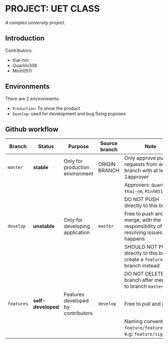 # PROJECT: UET CLASS

*A complex university project.*

## Introduction

Contributors:
- thai-nm
- QuanVo308
- Minh0511

## Environments
There are 2 environments:
- `Production`: To show the product
- `Develop`: used for development and bug fixing puposes
## Github workflow

| Branch     | Status             | Purpose                            | Source branch | Note                                                                           |
| ---------- | ------------------ | ---------------------------------- | ------------- | ------------------------------------------------------------------------------ |
| `master`   | __stable__         | Only for production environment    | ORIGIN BRANCH | Only approve pull requests from `develop` branch with at least 1approver       |
|            |                    |                                    |               | Approvers: `QuanVo308`, `thai-nm`, `Minh0511`                                  |
|            |                    |                                    |               | DO NOT PUSH directly to this branch                                            |
| `develop`  | __unstable__       | Only for developing application    | `master`      | Free to push and merge, with the responsibility of resolving issues if happens |
|            |                    |                                    |               | SHOULD NOT PUSH directly to this branch, create a `feature` branch instead     |
|            |                    |                                    |               | DO NOT DELETE this branch after merging to branch `master`                     |
| `features` | __self-developed__ | Features developed by contributors | `develop`     | Free to pull and push                                                          |
|            |                    |                                    |               | Naming convention: `feature/feature_name`, e.g: `feature/signup`               |
